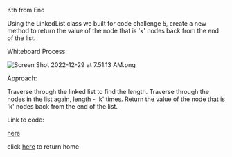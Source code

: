 Kth from End

Using the LinkedList class we built for code challenge 5, create a new method to return the value of the node that is 'k' nodes back from the end of the list.

Whiteboard Process:

![Screen Shot 2022-12-29 at 7.51.13 AM.png](..%2F..%2F..%2F..%2F..%2F..%2FDesktop%2FScreen%20Shot%202022-12-29%20at%207.51.13%20AM.png)

Approach:

Traverse through the linked list to find the length. Traverse through the nodes in the list again, length - 'k' times. Return the value of the node that is 'k' nodes back from the end of the list.

Link to code:

[here](../../data_structures/linked_list.py)

click [here](../../README.md) to return home

